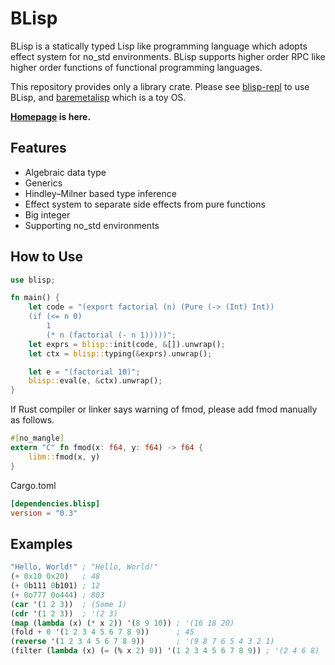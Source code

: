 # BLisp

BLisp is a statically typed Lisp like programming language which adopts effect system for no_std environments.
BLisp supports higher order RPC like higher order functions of functional programming languages.

This repository provides only a library crate.
Please see [blisp-repl](https://github.com/ytakano/blisp-repl) to use BLisp,
and [baremetalisp](https://github.com/ytakano/baremetalisp) which is a toy OS.

**[Homepage](https://ytakano.github.io/blisp/) is here.**

## Features

- Algebraic data type
- Generics
- Hindley–Milner based type inference
- Effect system to separate side effects from pure functions
- Big integer
- Supporting no_std environments

## How to Use

```rust
use blisp;

fn main() {
    let code = "(export factorial (n) (Pure (-> (Int) Int))
    (if (<= n 0)
        1
        (* n (factorial (- n 1)))))";
    let exprs = blisp::init(code, &[]).unwrap();
    let ctx = blisp::typing(&exprs).unwrap();

    let e = "(factorial 10)";
    blisp::eval(e, &ctx).unwrap();
}
```

If Rust compiler or linker says warning of fmod,
please add fmod manually as follows.

```rust
#[no_mangle]
extern "C" fn fmod(x: f64, y: f64) -> f64 {
    libm::fmod(x, y)
}
```

Cargo.toml

```toml
[dependencies.blisp]
version = "0.3"
```

## Examples

```lisp
"Hello, World!" ; "Hello, World!"
(+ 0x10 0x20)   ; 48
(+ 0b111 0b101) ; 12
(+ 0o777 0o444) ; 803
(car '(1 2 3))  ; (Some 1)
(cdr '(1 2 3))  ; '(2 3)
(map (lambda (x) (* x 2)) '(8 9 10)) ; '(16 18 20)
(fold + 0 '(1 2 3 4 5 6 7 8 9))      ; 45
(reverse '(1 2 3 4 5 6 7 8 9))       ; '(9 8 7 6 5 4 3 2 1)
(filter (lambda (x) (= (% x 2) 0)) '(1 2 3 4 5 6 7 8 9)) ; '(2 4 6 8)
```
